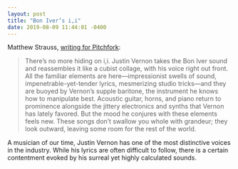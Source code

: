 ```yaml
---
layout: post
title: "Bon Iver’s i,i"
date: 2019-08-09 11:44:01 -0400
---
```


Matthew Strauss, [writing for Pitchfork](https://pitchfork.com/reviews/albums/bon-iver-ii/):

> There’s no more hiding on i,i. Justin Vernon takes the Bon Iver sound and reassembles it like a cubist collage, with his voice right out front. All the familiar elements are here—impressionist swells of sound, impenetrable-yet-tender lyrics, mesmerizing studio tricks—and they are buoyed by Vernon’s supple baritone, the instrument he knows how to manipulate best. Acoustic guitar, horns, and piano return to prominence alongside the jittery electronics and synths that Vernon has lately favored. But the mood he conjures with these elements feels new. These songs don’t swallow you whole with grandeur; they look outward, leaving some room for the rest of the world.

A musician of our time, Justin Vernon has one of the most distinctive voices in the industry. While his lyrics are often difficult to follow, there is a certain contentment evoked by his surreal yet highly calculated sounds.